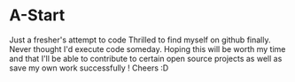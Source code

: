 # A-Start
Just a fresher's attempt to code
Thrilled to find myself on github finally. Never thought I'd execute code someday. Hoping this will be worth my time and that I'll be able to contribute to certain open source projects as well as save my own work successfully ! Cheers :D
